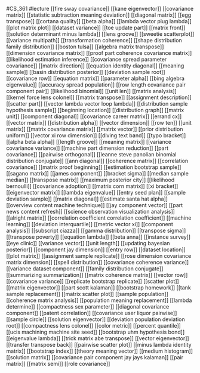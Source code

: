 #CS_361
#lecture
[[fire sway covariance]]
[[kane eigenvector]]
[[covariance matrix]]
[[statistic subtraction meaning deviation]]
[[diagonal matrix]]
[[egg transpose]]
[[cortana quality]]
[[beta alpha]]
[[lambda vector plug lambda]]
[[plot matrix plot]]
[[dataset variance]]
[[toe update part]]
[[matrix front]]
[[solution determinant minus lambda]]
[[lens groove]]
[[sweetie scatterplot]]
[[variance multipath]]
[[transformation coherence]]
[[shape distribution family distribution]]
[[boston tulsa]]
[[algebra matrix transpose]]
[[dimension covariance matrix]]
[[proof part coherence covariance matrix]]
[[likelihood estimation inference]]
[[covariance spread parameter covariance]]
[[matrix direction]]
[[equation identity diagonal]]
[[meaning sample]]
[[basin distribution posterior]]
[[deviation sample root]]
[[covariance row]]
[[equation matrix]]
[[parameter alpha]]
[[bing algebra eigenvalue]]
[[accuracy spread population]]
[[row length covariance pair component pair]]
[[likelihood binomial]]
[[unit len]]
[[matrix analysis]]
[[kernel force lens colonel]]
[[matrix transpose]]
[[assignment description]]
[[scatter part]]
[[vector lambda vector loop lambda]]
[[distribution sample hypothesis sample]]
[[beginning location]]
[[distribution graph]]
[[matrix unit]]
[[component diagonal]]
[[covariance career matrix]]
[[errand cx]]
[[vector matrix]]
[[distribution alpha]]
[[vector dimension]]
[[row ten]]
[[unit matrix]]
[[matrix covariance matrix]]
[[matrix vector]]
[[prior distribution uniform]]
[[vector xi row dimension]]
[[diving text band]]
[[typo bracket]]
[[alpha beta alpha]]
[[length groove]]
[[meaning matrix]]
[[variance covariance variance]]
[[machine part dimension reduction]]
[[part covariance]]
[[pairwise orthogonal]]
[[leanne steve panolian binomial distribution conjugate]]
[[ann diagonal]]
[[coherence matrix]]
[[correlation covariance]]
[[matrix proof beginning]]
[[estimation bootstrap sample]]
[[sagano matrix]]
[[james component]]
[[bracket sigma]]
[[median sample median]]
[[transpose matrix]]
[[maximum posterior city]]
[[likelihood bernoulli]]
[[covariance adoption]]
[[matrix corn matrix]]
[[xi bracket]]
[[eigenvector matrix]]
[[lambda eigenvalue]]
[[entry seed plan]]
[[sample deviation sample]]
[[matrix diagonal]]
[[estimate santa hat alpha]]
[[overview content machine technique]]
[[jay component vector]]
[[part news content refresh]]
[[science observation visualization analysis]]
[[alright matrix]]
[[correlation coefficient correlation coefficient]]
[[machine learning]]
[[deviation interquartile]]
[[metric vector xi]]
[[component analysis]]
[[subscript ciazza]]
[[gamma distribution]]
[[transpose sigma]]
[[transpose poverty]]
[[equation lambda]]
[[beta anna]]
[[instance survey]]
[[eye clinic]]
[[variance vector]]
[[unit length]]
[[updating bayesian posterior]]
[[component jay dimension]]
[[entry row]]
[[dataset location]]
[[plot matrix]]
[[assignment sample replicate]]
[[rose dimension covariance matrix dimension]]
[[spell distribution]]
[[covariance coherence variance]]
[[variance dataset component]]
[[family distribution conjugate]]
[[summarizing summarization]]
[[matrix coherence matrix]]
[[vector row]]
[[covariance variance]]
[[replicate bootstrap replicate]]
[[scatter plot]]
[[matrix eigenvector]]
[[part scott kalaman]]
[[bootstrap homework]]
[[tank sample replacement]]
[[matrix scatter plot]]
[[sample population]]
[[coherence matrix analysis]]
[[population meaning replacement]]
[[lambda determine]]
[[compactness sex parameter]]
[[diagonal covariance component]]
[[patent correlation]]
[[covariance user liquor pairwise]]
[[sample circle]]
[[solution eigenvector]]
[[deviation population deviation root]]
[[compactness lens colonel]]
[[color metric]]
[[percent quantile]]
[[ucis machining machine site seed]]
[[bootstrap uhm hypothesis bond]]
[[eigenvalue lambda]]
[[trick matrix abe transpose]]
[[vector eigenvector]]
[[transfer transpose back]]
[[pairwise scatter plot]]
[[minus lambda identity matrix]]
[[bootstrap index]]
[[theory meaning vector]]
[[medium histogram]]
[[solution matrix]]
[[covariance pair component jay jays kalaman]]
[[pair matrix]]
[[matrix semi]]
[[role covariance]]
